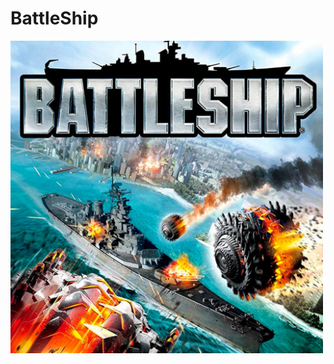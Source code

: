 # BattleShip
<img src="https://github.com/caunhach/BattleShip/blob/main/battleship12-1648165141832.jpg" width="500" height="500" align="center">
